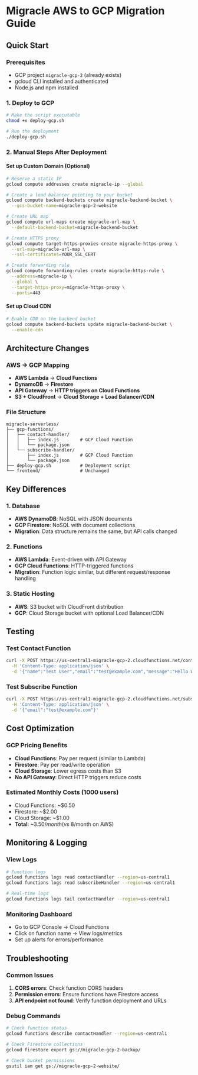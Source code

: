 # Migracle AWS to GCP Migration Guide

## Quick Start

### Prerequisites
- GCP project `migracle-gcp-2` (already exists)
- gcloud CLI installed and authenticated
- Node.js and npm installed

### 1. Deploy to GCP
```bash
# Make the script executable
chmod +x deploy-gcp.sh

# Run the deployment
./deploy-gcp.sh
```

### 2. Manual Steps After Deployment

#### Set up Custom Domain (Optional)
```bash
# Reserve a static IP
gcloud compute addresses create migracle-ip --global

# Create a load balancer pointing to your bucket
gcloud compute backend-buckets create migracle-backend-bucket \
  --gcs-bucket-name=migracle-gcp-2-website

# Create URL map
gcloud compute url-maps create migracle-url-map \
  --default-backend-bucket=migracle-backend-bucket

# Create HTTPS proxy
gcloud compute target-https-proxies create migracle-https-proxy \
  --url-map=migracle-url-map \
  --ssl-certificates=YOUR_SSL_CERT

# Create forwarding rule
gcloud compute forwarding-rules create migracle-https-rule \
  --address=migracle-ip \
  --global \
  --target-https-proxy=migracle-https-proxy \
  --ports=443
```

#### Set up Cloud CDN
```bash
# Enable CDN on the backend bucket
gcloud compute backend-buckets update migracle-backend-bucket \
  --enable-cdn
```

## Architecture Changes

### AWS → GCP Mapping
- **AWS Lambda** → **Cloud Functions**
- **DynamoDB** → **Firestore**
- **API Gateway** → **HTTP triggers on Cloud Functions**
- **S3 + CloudFront** → **Cloud Storage + Load Balancer/CDN**

### File Structure
```
migracle-serverless/
├── gcp-functions/
│   ├── contact-handler/
│   │   ├── index.js        # GCP Cloud Function
│   │   └── package.json
│   └── subscribe-handler/
│       ├── index.js        # GCP Cloud Function
│       └── package.json
├── deploy-gcp.sh           # Deployment script
└── frontend/               # Unchanged
```

## Key Differences

### 1. Database
- **AWS DynamoDB**: NoSQL with JSON documents
- **GCP Firestore**: NoSQL with document collections
- **Migration**: Data structure remains the same, but API calls changed

### 2. Functions
- **AWS Lambda**: Event-driven with API Gateway
- **GCP Cloud Functions**: HTTP-triggered functions
- **Migration**: Function logic similar, but different request/response handling

### 3. Static Hosting
- **AWS**: S3 bucket with CloudFront distribution
- **GCP**: Cloud Storage bucket with optional Load Balancer/CDN

## Testing

### Test Contact Function
```bash
curl -X POST https://us-central1-migracle-gcp-2.cloudfunctions.net/contactHandler \
  -H 'Content-Type: application/json' \
  -d '{"name":"Test User","email":"test@example.com","message":"Hello World"}'
```

### Test Subscribe Function
```bash
curl -X POST https://us-central1-migracle-gcp-2.cloudfunctions.net/subscribeHandler \
  -H 'Content-Type: application/json' \
  -d '{"email":"test@example.com"}'
```

## Cost Optimization

### GCP Pricing Benefits
- **Cloud Functions**: Pay per request (similar to Lambda)
- **Firestore**: Pay per read/write operation
- **Cloud Storage**: Lower egress costs than S3
- **No API Gateway**: Direct HTTP triggers reduce costs

### Estimated Monthly Costs (1000 users)
- Cloud Functions: ~$0.50
- Firestore: ~$2.00
- Cloud Storage: ~$1.00
- **Total**: ~$3.50/month (vs ~$8/month on AWS)

## Monitoring & Logging

### View Logs
```bash
# Function logs
gcloud functions logs read contactHandler --region=us-central1
gcloud functions logs read subscribeHandler --region=us-central1

# Real-time logs
gcloud functions logs tail contactHandler --region=us-central1
```

### Monitoring Dashboard
- Go to GCP Console → Cloud Functions
- Click on function name → View logs/metrics
- Set up alerts for errors/performance

## Troubleshooting

### Common Issues
1. **CORS errors**: Check function CORS headers
2. **Permission errors**: Ensure functions have Firestore access
3. **API endpoint not found**: Verify function deployment and URLs

### Debug Commands
```bash
# Check function status
gcloud functions describe contactHandler --region=us-central1

# Check Firestore collections
gcloud firestore export gs://migracle-gcp-2-backup/

# Check bucket permissions
gsutil iam get gs://migracle-gcp-2-website/
```